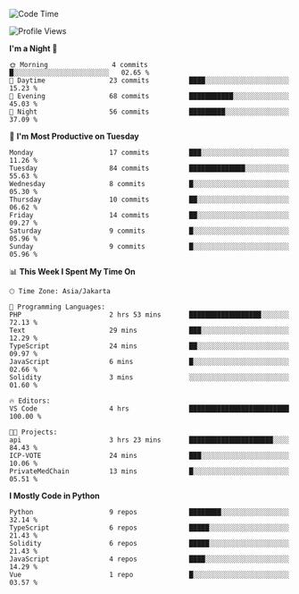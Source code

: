 <!--START_SECTION:waka-->
![Code Time](http://img.shields.io/badge/Code%20Time-1%2C558%20hrs%2017%20mins-blue)

![Profile Views](http://img.shields.io/badge/Profile%20Views-2-blue)

**I'm a Night 🦉** 

```text
🌞 Morning                4 commits           █░░░░░░░░░░░░░░░░░░░░░░░░   02.65 % 
🌆 Daytime                23 commits          ████░░░░░░░░░░░░░░░░░░░░░   15.23 % 
🌃 Evening                68 commits          ███████████░░░░░░░░░░░░░░   45.03 % 
🌙 Night                  56 commits          █████████░░░░░░░░░░░░░░░░   37.09 % 
```
📅 **I'm Most Productive on Tuesday** 

```text
Monday                   17 commits          ███░░░░░░░░░░░░░░░░░░░░░░   11.26 % 
Tuesday                  84 commits          ██████████████░░░░░░░░░░░   55.63 % 
Wednesday                8 commits           █░░░░░░░░░░░░░░░░░░░░░░░░   05.30 % 
Thursday                 10 commits          ██░░░░░░░░░░░░░░░░░░░░░░░   06.62 % 
Friday                   14 commits          ██░░░░░░░░░░░░░░░░░░░░░░░   09.27 % 
Saturday                 9 commits           █░░░░░░░░░░░░░░░░░░░░░░░░   05.96 % 
Sunday                   9 commits           █░░░░░░░░░░░░░░░░░░░░░░░░   05.96 % 
```


📊 **This Week I Spent My Time On** 

```text
🕑︎ Time Zone: Asia/Jakarta

💬 Programming Languages: 
PHP                      2 hrs 53 mins       ██████████████████░░░░░░░   72.13 % 
Text                     29 mins             ███░░░░░░░░░░░░░░░░░░░░░░   12.29 % 
TypeScript               24 mins             ██░░░░░░░░░░░░░░░░░░░░░░░   09.97 % 
JavaScript               6 mins              █░░░░░░░░░░░░░░░░░░░░░░░░   02.66 % 
Solidity                 3 mins              ░░░░░░░░░░░░░░░░░░░░░░░░░   01.60 % 

🔥 Editors: 
VS Code                  4 hrs               █████████████████████████   100.00 % 

🐱‍💻 Projects: 
api                      3 hrs 23 mins       █████████████████████░░░░   84.43 % 
ICP-VOTE                 24 mins             ███░░░░░░░░░░░░░░░░░░░░░░   10.06 % 
PrivateMedChain          13 mins             █░░░░░░░░░░░░░░░░░░░░░░░░   05.51 % 
```

**I Mostly Code in Python** 

```text
Python                   9 repos             ████████░░░░░░░░░░░░░░░░░   32.14 % 
TypeScript               6 repos             █████░░░░░░░░░░░░░░░░░░░░   21.43 % 
Solidity                 6 repos             █████░░░░░░░░░░░░░░░░░░░░   21.43 % 
JavaScript               4 repos             ████░░░░░░░░░░░░░░░░░░░░░   14.29 % 
Vue                      1 repo              █░░░░░░░░░░░░░░░░░░░░░░░░   03.57 % 
```




<!--END_SECTION:waka-->
